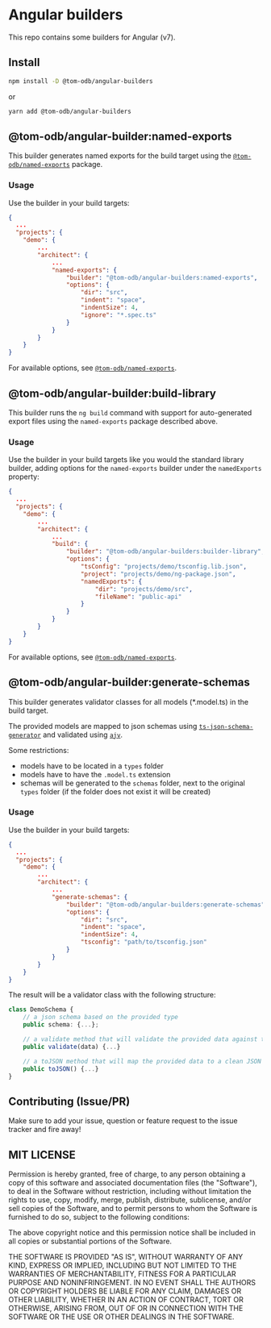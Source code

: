 # Angular builders

This repo contains some builders for Angular (v7).

## Install

```bash
npm install -D @tom-odb/angular-builders
```

or

```bash
yarn add @tom-odb/angular-builders
```

## @tom-odb/angular-builder:named-exports

This builder generates named exports for the build target using the [`@tom-odb/named-exports`](https://github.com/tom-odb/named-exports) package.

### Usage

Use the builder in your build targets:

```json
{
  ...
  "projects": {
    "demo": {
        ...
        "architect": {
            ...
            "named-exports": {
                "builder": "@tom-odb/angular-builders:named-exports",
                "options": {
                    "dir": "src",
                    "indent": "space",
                    "indentSize": 4,
                    "ignore": "*.spec.ts"
                }
            }
        }
    }
}
```

For available options, see [`@tom-odb/named-exports`](https://github.com/tom-odb/named-exports#options).

## @tom-odb/angular-builder:build-library

This builder runs the `ng build` command with support for auto-generated export files using the `named-exports` package described above.

### Usage

Use the builder in your build targets like you would the standard library builder, adding options for the `named-exports` builder under the `namedExports` property:

```json
{
  ...
  "projects": {
    "demo": {
        ...
        "architect": {
            ...
            "build": {
                "builder": "@tom-odb/angular-builders:builder-library",
                "options": {
                    "tsConfig": "projects/demo/tsconfig.lib.json",
                    "project": "projects/demo/ng-package.json",
                    "namedExports": {
                        "dir": "projects/demo/src",
                        "fileName": "public-api"
                    }
                }
            }
        }
    }
}
```

For available options, see [`@tom-odb/named-exports`](https://github.com/tom-odb/named-exports#options).

## @tom-odb/angular-builder:generate-schemas

This builder generates validator classes for all models (*.model.ts) in the build target.

The provided models are mapped to json schemas using [`ts-json-schema-generator`](https://github.com/vega/ts-json-schema-generator) and validated using [`ajv`](https://github.com/epoberezkin/ajv).

Some restrictions:

* models have to be located in a `types` folder
* models have to have the `.model.ts` extension
* schemas will be generated to the `schemas` folder, next to the original `types` folder (if the folder does not exist it will be created)

### Usage

Use the builder in your build targets:

```json
{
  ...
  "projects": {
    "demo": {
        ...
        "architect": {
            ...
            "generate-schemas": {
                "builder": "@tom-odb/angular-builders:generate-schemas",
                "options": {
                    "dir": "src",
                    "indent": "space",
                    "indentSize": 4,
                    "tsconfig": "path/to/tsconfig.json"
                }
            }
        }
    }
}
```

The result will be a validator class with the following structure:

```typescript
class DemoSchema {
    // a json schema based on the provided type
    public schema: {...};

    // a validate method that will validate the provided data against the json schema using AJV
    public validate(data) {...}

    // a toJSON method that will map the provided data to a clean JSON format
    public toJSON() {...}
}
```

## Contributing (Issue/PR)
Make sure to add your issue, question or feature request to the issue tracker and fire away!

## MIT LICENSE
Permission is hereby granted, free of charge, to any person obtaining a copy of this software and associated documentation files (the "Software"), to deal in the Software without restriction, including without limitation the rights to use, copy, modify, merge, publish, distribute, sublicense, and/or sell copies of the Software, and to permit persons to whom the Software is furnished to do so, subject to the following conditions:

The above copyright notice and this permission notice shall be included in all copies or substantial portions of the Software.

THE SOFTWARE IS PROVIDED "AS IS", WITHOUT WARRANTY OF ANY KIND, EXPRESS OR IMPLIED, INCLUDING BUT NOT LIMITED TO THE WARRANTIES OF MERCHANTABILITY, FITNESS FOR A PARTICULAR PURPOSE AND NONINFRINGEMENT. IN NO EVENT SHALL THE AUTHORS OR COPYRIGHT HOLDERS BE LIABLE FOR ANY CLAIM, DAMAGES OR OTHER LIABILITY, WHETHER IN AN ACTION OF CONTRACT, TORT OR OTHERWISE, ARISING FROM, OUT OF OR IN CONNECTION WITH THE SOFTWARE OR THE USE OR OTHER DEALINGS IN THE SOFTWARE.
